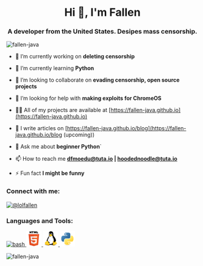 <h1 align="center">Hi 👋, I'm Fallen</h1>
<h3 align="center">A developer from the United States. Desipes mass censorship.</h3>

<p align="left"> <img src="https://komarev.com/ghpvc/?username=fallen-java&label=Profile%20views&color=0e75b6&style=flat" alt="fallen-java" /> </p>

- 🔭 I’m currently working on **deleting censorship**

- 🌱 I’m currently learning **Python**

- 👯 I’m looking to collaborate on **evading censorship, open source projects**

- 🤝 I’m looking for help with **making exploits for ChromeOS**

- 👨‍💻 All of my projects are available at [https://fallen-java.github.io](https://fallen-java.github.io)

- 📝 I write articles on [https://fallen-java.github.io/blog](https://fallen-java.github.io/blog (upcoming))

- 💬 Ask me about **beginner Python**`

- 📫 How to reach me **dfmoedu@tuta.io | hoodednoodle@tuta.io**

- ⚡ Fun fact **I might be funny**

<h3 align="left">Connect with me:</h3>
<p align="left">
<a href="https://www.youtube.com/c/@lolfallen" target="blank"><img align="center" src="https://raw.githubusercontent.com/rahuldkjain/github-profile-readme-generator/master/src/images/icons/Social/youtube.svg" alt="@lolfallen" height="30" width="40" /></a>
</p>

<h3 align="left">Languages and Tools:</h3>
<p align="left"> <a href="https://www.gnu.org/software/bash/" target="_blank" rel="noreferrer"> <img src="https://www.vectorlogo.zone/logos/gnu_bash/gnu_bash-icon.svg" alt="bash" width="40" height="40"/> </a> <a href="https://www.w3.org/html/" target="_blank" rel="noreferrer"> <img src="https://raw.githubusercontent.com/devicons/devicon/master/icons/html5/html5-original-wordmark.svg" alt="html5" width="40" height="40"/> </a> <a href="https://www.linux.org/" target="_blank" rel="noreferrer"> <img src="https://raw.githubusercontent.com/devicons/devicon/master/icons/linux/linux-original.svg" alt="linux" width="40" height="40"/> </a> <a href="https://www.python.org" target="_blank" rel="noreferrer"> <img src="https://raw.githubusercontent.com/devicons/devicon/master/icons/python/python-original.svg" alt="python" width="40" height="40"/> </a> </p>

<p><img align="center" src="https://github-readme-stats.vercel.app/api/top-langs?username=fallen-java&show_icons=true&locale=en&layout=compact" alt="fallen-java" /></p>
